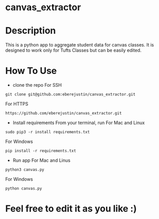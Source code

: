 # canvas_extractor

# Description
This is a python app to aggregate student data for canvas classes. It is designed to work only for Tufts Classes but can be easily edited.

# How To Use
* clone the repo
For SSH
```
git clone git@github.com:eberejustin/canvas_extractor.git
```
For HTTPS
```
https://github.com/eberejustin/canvas_extractor.git
```

* Install requirements
From your terminal, run
For Mac and Linux
```
sudo pip3 -r install requirements.txt
```
For Windows
```
pip install -r requirements.txt
```

* Run app
For Mac and Linus
```
python3 canvas.py
```
For Windows
```
python canvas.py
```

# Feel free to edit it as you like :)
